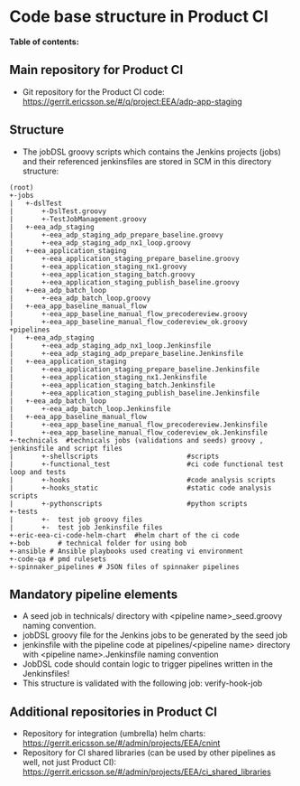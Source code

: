 # Code base structure in Product CI

**Table of contents:**
<!-- START doctoc
...
END doctoc -->

## Main repository for Product CI

* Git repository for the Product CI code: <https://gerrit.ericsson.se/#/q/project:EEA/adp-app-staging>

## Structure

* The jobDSL groovy scripts which contains the Jenkins projects (jobs) and their referenced jenkinsfiles are stored in SCM in this directory structure:

```
(root)
+-jobs
|   +-dslTest
|       +-DslTest.groovy
|       +-TestJobManagement.groovy
|   +-eea_adp_staging
|       +-eea_adp_staging_adp_prepare_baseline.groovy
|       +-eea_adp_staging_adp_nx1_loop.groovy
|   +-eea_application_staging
|       +-eea_application_staging_prepare_baseline.groovy
|       +-eea_application_staging_nx1.groovy
|       +-eea_application_staging_batch.groovy
|       +-eea_application_staging_publish_baseline.groovy
|   +-eea_adp_batch_loop
|       +-eea_adp_batch_loop.groovy
|   +-eea_app_baseline_manual_flow
|       +-eea_app_baseline_manual_flow_precodereview.groovy
|       +-eea_app_baseline_manual_flow_codereview_ok.groovy
+pipelines
|   +-eea_adp_staging
|       +-eea_adp_staging_adp_nx1_loop.Jenkinsfile
|       +-eea_adp_staging_adp_prepare_baseline.Jenkinsfile
|   +-eea_application_staging
|       +-eea_application_staging_prepare_baseline.Jenkinsfile
|       +-eea_application_staging_nx1.Jenkinsfile
|       +-eea_application_staging_batch.Jenkinsfile
|       +-eea_application_staging_publish_baseline.Jenkinsfile
|   +-eea_adp_batch_loop
|       +-eea_adp_batch_loop.Jenkinsfile
|   +-eea_app_baseline_manual_flow
|       +-eea_app_baseline_manual_flow_precodereview.Jenkinsfile
|       +-eea_app_baseline_manual_flow_codereview_ok.Jenkinsfile
+-technicals  #technicals jobs (validations and seeds) groovy , jenkinsfile and script files
|       +-shellscripts                      #scripts
|       +-functional_test                   #ci code functional test loop and tests
|       +-hooks                             #code analysis scripts
|       +-hooks_static                      #static code analysis scripts
|       +-pythonscripts                     #python scripts
+-tests
|       +-  test job groovy files
|       +-  test job Jenkinsfile files
+-eric-eea-ci-code-helm-chart  #helm chart of the ci code
+-bob       # technical folder for using bob
+-ansible # Ansible playbooks used creating vi environment
+-code-qa # pmd rulesets
+-spinnaker_pipelines # JSON files of spinnaker pipelines
```

## Mandatory pipeline elements

* A seed job in technicals/ directory with \<pipeline name\>_seed.groovy naming convention.
* jobDSL groovy file for the Jenkins jobs to be generated by the seed job
* jenkinsfile with the pipeline code at pipelines/\<pipeline name\> directory with \<pipeline name\>.Jenkinsfile naming convention
* JobDSL code should contain logic to trigger pipelines written in the Jenkinsfiles!
* This structure is validated with the following job:   verify-hook-job

## Additional repositories in Product CI

* Repository for integration (umbrella) helm charts: <https://gerrit.ericsson.se/#/admin/projects/EEA/cnint>
* Repository for CI shared libraries (can be used by other pipelines as well, not just Product CI): <https://gerrit.ericsson.se/#/admin/projects/EEA/ci_shared_libraries>

